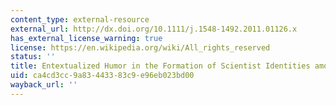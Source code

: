 ```yaml
---
content_type: external-resource
external_url: http://dx.doi.org/10.1111/j.1548-1492.2011.01126.x
has_external_license_warning: true
license: https://en.wikipedia.org/wiki/All_rights_reserved
status: ''
title: Entextualized Humor in the Formation of Scientist Identities among U.S. Undergraduates
uid: ca4cd3cc-9a83-4433-83c9-e96eb023bd00
wayback_url: ''
---
```

